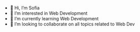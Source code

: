 - 👋 Hi, I’m Sofia
- 👀 I’m interested in Web Development
- 🌱 I’m currently learning Web Development
- 💞️ I’m looking to collaborate on all topics related to Web Dev

<!---
SofiaVossen/SofiaVossen is a ✨ special ✨ repository because its `README.md` (this file) appears on your GitHub profile.
You can click the Preview link to take a look at your changes.
--->
